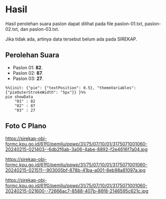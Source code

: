 # Hasil

Hasil perolehan suara paslon dapat dilihat pada file paslon-01.txt, paslon-02.txt, dan paslon-03.txt.

Jika tidak ada, artinya data tersebut belum ada pada SIREKAP.

## Perolehan Suara

 * Paslon 01: **82**.
 * Paslon 02: **87**.
 * Paslon 03: **27**.

```mermaid
%%{init: {"pie": {"textPosition": 0.5}, "themeVariables": {"pieOuterStrokeWidth": "5px"}} }%%
pie showData
    "01" : 82
    "02" : 87
    "03" : 27
```
## Foto C Plano

https://sirekap-obj-formc.kpu.go.id/61f0/pemilu/ppwp/31/75/07/10/01/3175071001060-20240215-021403--6db2f6ab-3a06-4abe-8892-f2e4616f7a04.jpg

https://sirekap-obj-formc.kpu.go.id/61f0/pemilu/ppwp/31/75/07/10/01/3175071001060-20240215-021511--903005bf-878b-41ba-a001-8eb98a81097a.jpg

https://sirekap-obj-formc.kpu.go.id/61f0/pemilu/ppwp/31/75/07/10/01/3175071001060-20240215-021600--72666ac7-8588-407b-86f8-2146595c621c.jpg
